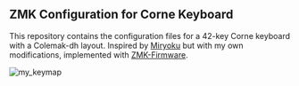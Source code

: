 ## ZMK Configuration for Corne Keyboard

This repository contains the configuration files for a 42-key Corne keyboard with a Colemak-dh layout. Inspired by [Miryoku](https://github.com/manna-harbour/miryoku/) but with my own modifications, implemented with [ZMK-Firmware](https://zmkfirmware.dev/).

![my_keymap](https://github.com/user-attachments/assets/20bf5dc9-e969-49b2-bbc7-14e611400e90)
